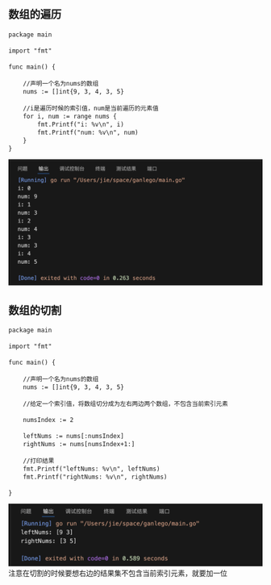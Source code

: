 ## 数组的遍历

```
package main

import "fmt"

func main() {

	//声明一个名为nums的数组
	nums := []int{9, 3, 4, 3, 5}

	//i是遍历时候的索引值，num是当前遍历的元素值
	for i, num := range nums {
		fmt.Printf("i: %v\n", i)
		fmt.Printf("num: %v\n", num)
	}
}

```
![alt 展示图片](asset/202412211247.png)

## 数组的切割
```
package main

import "fmt"

func main() {

	//声明一个名为nums的数组
	nums := []int{9, 3, 4, 3, 5}

	//给定一个索引值，将数组切分成为左右两边两个数组，不包含当前索引元素

	numsIndex := 2

	leftNums := nums[:numsIndex]
	rightNums := nums[numsIndex+1:]

	//打印结果
	fmt.Printf("leftNums: %v\n", leftNums)
	fmt.Printf("rightNums: %v\n", rightNums)

}

```
![alt 展示图片](asset/202412211252.png)
注意在切割的时候要想右边的结果集不包含当前索引元素，就要加一位